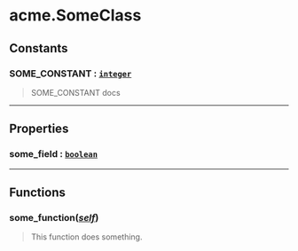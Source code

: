 # acme.SomeClass<a name="acme.SomeClass"></a>  

<!-- toc -->
  
## Constants

### SOME_CONSTANT : [`integer`](../../API/builtins/integer.md)<a name="SOME_CONSTANT"></a>
> SOME_CONSTANT docs
  

---  
## Properties
### some_field : [`boolean`](../../API/builtins/boolean.md)<a name="some_field"></a>
  

---  
## Functions
### some_function([*self*](../../API/builtins/self.md))<a name="some_function"></a>
> This function does something.  

